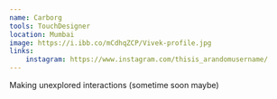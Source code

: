 ```yaml
---
name: Carborg 
tools: TouchDesigner
location: Mumbai
image: https://i.ibb.co/mCdhqZCP/Vivek-profile.jpg
links:
    instagram: https://www.instagram.com/thisis_arandomusername/
---
```


Making unexplored interactions (sometime soon maybe)

